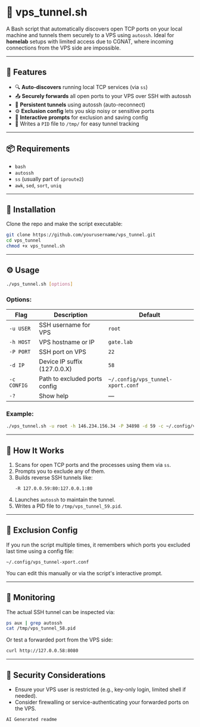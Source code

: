 # 🔌 vps_tunnel.sh

A Bash script that automatically discovers open TCP ports on your local machine and tunnels them securely to a VPS using `autossh`. Ideal for **homelab** setups with limited access due to CGNAT, where incoming connections from the VPS side are impossible.

---

## 🚀 Features

- 🔍 **Auto-discovers** running local TCP services (via `ss`)
- 📤 **Securely forwards** all open ports to your VPS over SSH with autossh
- 🔁 **Persistent tunnels** using autossh (auto-reconnect)
- ⚙️ **Exclusion config** lets you skip noisy or sensitive ports
- 🧠 **Interactive prompts** for exclusion and saving config
- 💾 Writes a `PID` file to `/tmp/` for easy tunnel tracking

---

## 📦 Requirements

- `bash`
- `autossh`
- `ss` (usually part of `iproute2`)
- `awk`, `sed`, `sort`, `uniq`

---

## 🧰 Installation

Clone the repo and make the script executable:

```bash
git clone https://github.com/yourusername/vps_tunnel.git
cd vps_tunnel
chmod +x vps_tunnel.sh
```

---

## ⚙️ Usage

```bash
./vps_tunnel.sh [options]
```

### Options:

| Flag         | Description                                | Default                       |
|--------------|--------------------------------------------|-------------------------------|
| `-u USER`    | SSH username for VPS                       | `root`                        |
| `-h HOST`    | VPS hostname or IP                         | `gate.lab`                    |
| `-P PORT`    | SSH port on VPS                            | `22`                          |
| `-d IP`      | Device IP suffix (127.0.0.X)               | `58`                          |
| `-c CONFIG`  | Path to excluded ports config              | `~/.config/vps_tunnel-xport.conf` |
| `-?`         | Show help                                  | —                             |

### Example:

```bash
./vps_tunnel.sh -u root -h 146.234.156.34 -P 34898 -d 59 -c ~/.config/vps_exclude.conf
```

---

## 🧠 How It Works

1. Scans for open TCP ports and the processes using them via `ss`.
2. Prompts you to exclude any of them.
3. Builds reverse SSH tunnels like:
   ```
   -R 127.0.0.59:80:127.0.0.1:80
   ```
4. Launches `autossh` to maintain the tunnel.
5. Writes a PID file to `/tmp/vps_tunnel_59.pid`.

---

## 📂 Exclusion Config

If you run the script multiple times, it remembers which ports you excluded last time using a config file:

```
~/.config/vps_tunnel-xport.conf
```

You can edit this manually or via the script's interactive prompt.

---

## 🧪 Monitoring

The actual SSH tunnel can be inspected via:

```bash
ps aux | grep autossh
cat /tmp/vps_tunnel_58.pid
```

Or test a forwarded port from the VPS side:

```bash
curl http://127.0.0.58:8080
```

---

## 🔐 Security Considerations

- Ensure your VPS user is restricted (e.g., key-only login, limited shell if needed).
- Consider firewalling or service-authenticating your forwarded ports on the VPS.


`AI Generated readme `
